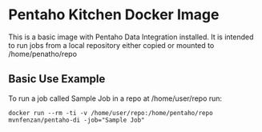 # Pentaho Kitchen Docker Image
This is a basic image with Pentaho Data Integration installed. It is intended
to run jobs from a local repository either copied or mounted to
/home/penatho/repo

## Basic Use Example
To run a job called Sample Job in a repo at /home/user/repo run:

`docker run --rm -ti -v /home/user/repo:/home/pentaho/repo mvnfenzan/pentaho-di -job="Sample Job"`
